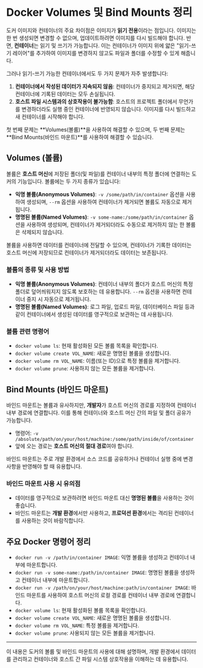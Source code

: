 # Docker Volumes 및 Bind Mounts 정리

도커 이미지와 컨테이너의 주요 차이점은 이미지가 **읽기 전용**이라는 점입니다. 이미지는 한 번 생성되면 변경할 수 없으며, 업데이트하려면 이미지를 다시 빌드해야 합니다. 반면, **컨테이너**는 읽기 및 쓰기가 가능합니다. 이는 컨테이너가 이미지 위에 얇은 "읽기-쓰기 레이어"를 추가하여 이미지를 변경하지 않고도 파일과 폴더를 수정할 수 있게 해줍니다.

그러나 읽기-쓰기 가능한 컨테이너에서도 두 가지 문제가 자주 발생합니다:

1. **컨테이너에서 작성된 데이터가 지속되지 않음**: 컨테이너가 중지되고 제거되면, 해당 컨테이너에 기록된 데이터는 모두 손실됩니다.
2. **호스트 파일 시스템과의 상호작용이 불가능함**: 호스트의 프로젝트 폴더에서 무언가를 변경하더라도 실행 중인 컨테이너에 반영되지 않습니다. 이미지를 다시 빌드하고 새 컨테이너를 시작해야 합니다.

첫 번째 문제는 **Volumes(볼륨)**을 사용하여 해결할 수 있으며, 두 번째 문제는 **Bind Mounts(바인드 마운트)**를 사용하여 해결할 수 있습니다.

## Volumes (볼륨)

볼륨은 **호스트 머신**에 저장된 폴더(및 파일)를 컨테이너 내부의 특정 폴더에 연결하는 도커의 기능입니다. 볼륨에는 두 가지 종류가 있습니다:

- **익명 볼륨(Anonymous Volumes)**: `-v /some/path/in/container` 옵션을 사용하여 생성되며, `--rm` 옵션을 사용하여 컨테이너가 제거되면 볼륨도 자동으로 제거됩니다.
- **명명된 볼륨(Named Volumes)**: `-v some-name:/some/path/in/container` 옵션을 사용하여 생성되며, 컨테이너가 제거되더라도 수동으로 제거하지 않는 한 볼륨은 삭제되지 않습니다.

볼륨을 사용하면 데이터를 컨테이너에 전달할 수 있으며, 컨테이너가 기록한 데이터는 호스트 머신에 저장되므로 컨테이너가 제거되더라도 데이터는 보존됩니다.

### 볼륨의 종류 및 사용 방법

- **익명 볼륨(Anonymous Volumes)**: 컨테이너 내부의 폴더가 호스트 머신의 특정 폴더로 덮어씌워지지 않도록 보호하는 데 유용합니다. `--rm` 옵션을 사용하면 컨테이너 중지 시 자동으로 제거됩니다.
- **명명된 볼륨(Named Volumes)**: 로그 파일, 업로드 파일, 데이터베이스 파일 등과 같이 컨테이너에서 생성된 데이터를 영구적으로 보관하는 데 사용됩니다.

### 볼륨 관련 명령어

- `docker volume ls`: 현재 활성화된 모든 볼륨 목록을 확인합니다.
- `docker volume create VOL_NAME`: 새로운 명명된 볼륨을 생성합니다.
- `docker volume rm VOL_NAME`: 이름(또는 ID)으로 특정 볼륨을 제거합니다.
- `docker volume prune`: 사용하지 않는 모든 볼륨을 제거합니다.

## Bind Mounts (바인드 마운트)

바인드 마운트는 볼륨과 유사하지만, **개발자**가 호스트 머신의 경로를 지정하여 컨테이너 내부 경로에 연결합니다. 이를 통해 컨테이너와 호스트 머신 간의 파일 및 폴더 공유가 가능합니다.

- 명령어: `-v /absolute/path/on/your/host/machine:/some/path/inside/of/container`
- 앞에 오는 경로는 **호스트 머신의 절대 경로**여야 합니다.

바인드 마운트는 주로 개발 환경에서 소스 코드를 공유하거나 컨테이너 실행 중에 변경 사항을 반영해야 할 때 유용합니다.

### 바인드 마운트 사용 시 유의점

- 데이터를 영구적으로 보관하려면 바인드 마운트 대신 **명명된 볼륨**을 사용하는 것이 좋습니다.
- 바인드 마운트는 **개발 환경**에서만 사용하고, **프로덕션 환경**에서는 격리된 컨테이너를 사용하는 것이 바람직합니다.

## 주요 Docker 명령어 정리

- `docker run -v /path/in/container IMAGE`: 익명 볼륨을 생성하고 컨테이너 내부에 마운트합니다.
- `docker run -v some-name:/path/in/container IMAGE`: 명명된 볼륨을 생성하고 컨테이너 내부에 마운트합니다.
- `docker run -v /path/on/your/host/machine:path/in/container IMAGE`: 바인드 마운트를 사용하여 호스트 머신의 로컬 경로를 컨테이너 내부 경로에 연결합니다.
- `docker volume ls`: 현재 활성화된 볼륨 목록을 확인합니다.
- `docker volume create VOL_NAME`: 새로운 명명된 볼륨을 생성합니다.
- `docker volume rm VOL_NAME`: 특정 볼륨을 제거합니다.
- `docker volume prune`: 사용되지 않는 모든 볼륨을 제거합니다.

---

이 내용은 도커의 볼륨 및 바인드 마운트의 사용에 대해 설명하며, 개발 환경에서 데이터를 관리하고 컨테이너와 호스트 간 파일 시스템 상호작용을 이해하는 데 유용합니다.
